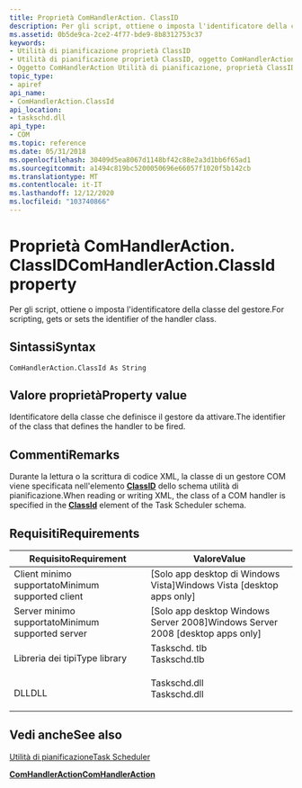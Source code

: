```yaml
---
title: Proprietà ComHandlerAction. ClassID
description: Per gli script, ottiene o imposta l'identificatore della classe del gestore.
ms.assetid: 0b5de9ca-2ce2-4f77-bde9-8b8312753c37
keywords:
- Utilità di pianificazione proprietà ClassID
- Utilità di pianificazione proprietà ClassID, oggetto ComHandlerAction
- Oggetto ComHandlerAction Utilità di pianificazione, proprietà ClassID
topic_type:
- apiref
api_name:
- ComHandlerAction.ClassId
api_location:
- taskschd.dll
api_type:
- COM
ms.topic: reference
ms.date: 05/31/2018
ms.openlocfilehash: 30409d5ea8067d1148bf42c88e2a3d1bb6f65ad1
ms.sourcegitcommit: a1494c819bc5200050696e66057f1020f5b142cb
ms.translationtype: MT
ms.contentlocale: it-IT
ms.lasthandoff: 12/12/2020
ms.locfileid: "103740866"
---
```

# <a name="comhandleractionclassid-property"></a><span data-ttu-id="e96c7-106">Proprietà ComHandlerAction. ClassID</span><span class="sxs-lookup"><span data-stu-id="e96c7-106">ComHandlerAction.ClassId property</span></span>

<span data-ttu-id="e96c7-107">Per gli script, ottiene o imposta l'identificatore della classe del gestore.</span><span class="sxs-lookup"><span data-stu-id="e96c7-107">For scripting, gets or sets the identifier of the handler class.</span></span>

## <a name="syntax"></a><span data-ttu-id="e96c7-108">Sintassi</span><span class="sxs-lookup"><span data-stu-id="e96c7-108">Syntax</span></span>


```VB
ComHandlerAction.ClassId As String
```



## <a name="property-value"></a><span data-ttu-id="e96c7-109">Valore proprietà</span><span class="sxs-lookup"><span data-stu-id="e96c7-109">Property value</span></span>

<span data-ttu-id="e96c7-110">Identificatore della classe che definisce il gestore da attivare.</span><span class="sxs-lookup"><span data-stu-id="e96c7-110">The identifier of the class that defines the handler to be fired.</span></span>

## <a name="remarks"></a><span data-ttu-id="e96c7-111">Commenti</span><span class="sxs-lookup"><span data-stu-id="e96c7-111">Remarks</span></span>

<span data-ttu-id="e96c7-112">Durante la lettura o la scrittura di codice XML, la classe di un gestore COM viene specificata nell'elemento [**ClassID**](taskschedulerschema-classid-comhandlertype-element.md) dello schema utilità di pianificazione.</span><span class="sxs-lookup"><span data-stu-id="e96c7-112">When reading or writing XML, the class of a COM handler is specified in the [**ClassId**](taskschedulerschema-classid-comhandlertype-element.md) element of the Task Scheduler schema.</span></span>

## <a name="requirements"></a><span data-ttu-id="e96c7-113">Requisiti</span><span class="sxs-lookup"><span data-stu-id="e96c7-113">Requirements</span></span>



| <span data-ttu-id="e96c7-114">Requisito</span><span class="sxs-lookup"><span data-stu-id="e96c7-114">Requirement</span></span> | <span data-ttu-id="e96c7-115">Valore</span><span class="sxs-lookup"><span data-stu-id="e96c7-115">Value</span></span> |
|-------------------------------------|-----------------------------------------------------------------------------------------|
| <span data-ttu-id="e96c7-116">Client minimo supportato</span><span class="sxs-lookup"><span data-stu-id="e96c7-116">Minimum supported client</span></span><br/> | <span data-ttu-id="e96c7-117">\[Solo app desktop di Windows Vista\]</span><span class="sxs-lookup"><span data-stu-id="e96c7-117">Windows Vista \[desktop apps only\]</span></span><br/>                                          |
| <span data-ttu-id="e96c7-118">Server minimo supportato</span><span class="sxs-lookup"><span data-stu-id="e96c7-118">Minimum supported server</span></span><br/> | <span data-ttu-id="e96c7-119">\[Solo app desktop Windows Server 2008\]</span><span class="sxs-lookup"><span data-stu-id="e96c7-119">Windows Server 2008 \[desktop apps only\]</span></span><br/>                                    |
| <span data-ttu-id="e96c7-120">Libreria dei tipi</span><span class="sxs-lookup"><span data-stu-id="e96c7-120">Type library</span></span><br/>             | <dl> <span data-ttu-id="e96c7-121"><dt>Taskschd. tlb</dt></span><span class="sxs-lookup"><span data-stu-id="e96c7-121"><dt>Taskschd.tlb</dt></span></span> </dl> |
| <span data-ttu-id="e96c7-122">DLL</span><span class="sxs-lookup"><span data-stu-id="e96c7-122">DLL</span></span><br/>                      | <dl> <span data-ttu-id="e96c7-123"><dt>Taskschd.dll</dt></span><span class="sxs-lookup"><span data-stu-id="e96c7-123"><dt>Taskschd.dll</dt></span></span> </dl> |



## <a name="see-also"></a><span data-ttu-id="e96c7-124">Vedi anche</span><span class="sxs-lookup"><span data-stu-id="e96c7-124">See also</span></span>

<dl> <dt>

[<span data-ttu-id="e96c7-125">Utilità di pianificazione</span><span class="sxs-lookup"><span data-stu-id="e96c7-125">Task Scheduler</span></span>](task-scheduler-start-page.md)
</dt> <dt>

[<span data-ttu-id="e96c7-126">**ComHandlerAction**</span><span class="sxs-lookup"><span data-stu-id="e96c7-126">**ComHandlerAction**</span></span>](comhandleraction.md)
</dt> </dl>

 

 





